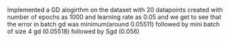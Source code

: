 Implemented a GD alogirthm on the dataset with 20 datapoints created with number of epochs as 1000 and learning rate as 0.05 and we get to see that the error in batch gd was minimum(around 0.05511) followed by mini batch of size 4 gd (0.05518) followed by Sgd (0.056) 
